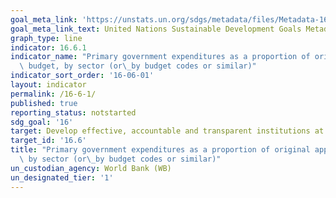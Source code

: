 ```yaml
---
goal_meta_link: 'https://unstats.un.org/sdgs/metadata/files/Metadata-16-06-01.pdf'
goal_meta_link_text: United Nations Sustainable Development Goals Metadata
graph_type: line
indicator: 16.6.1
indicator_name: "Primary government expenditures as a proportion of original approved\
  \ budget, by sector (or\_by budget codes or similar)"
indicator_sort_order: '16-06-01'
layout: indicator
permalink: /16-6-1/
published: true
reporting_status: notstarted
sdg_goal: '16'
target: Develop effective, accountable and transparent institutions at all levels
target_id: '16.6'
title: "Primary government expenditures as a proportion of original approved budget,\
  \ by sector (or\_by budget codes or similar)"
un_custodian_agency: World Bank (WB)
un_designated_tier: '1'
---
```


